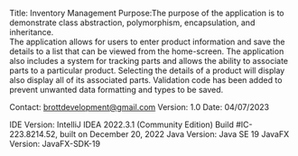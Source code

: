 Title: Inventory Management
Purpose:The purpose of the application is to demonstrate class abstraction, polymorphism, encapsulation, and inheritance.  
The application allows for users to enter product information and save the details to a list that can be viewed from the home-screen. 
The application also includes a system for tracking parts and allows the ability to associate parts to a particular product. 
Selecting the details of a product will display also display all of its associated parts. Validation code has been added to prevent unwanted data formatting and types to be saved.

Contact: brottdevelopment@gmail.com
Version: 1.0
Date: 04/07/2023

IDE Version: IntelliJ IDEA 2022.3.1 (Community Edition) Build #IC-223.8214.52, built on December 20, 2022
Java Version: Java SE 19
JavaFX Version: JavaFX-SDK-19
